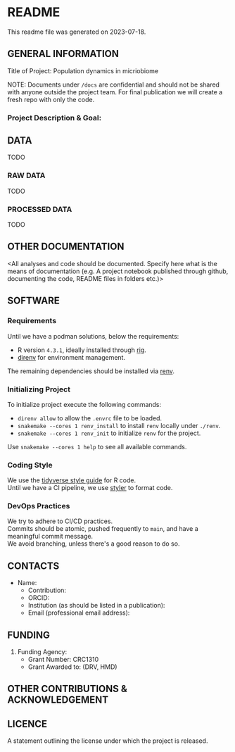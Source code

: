 # README

This readme file was generated on 2023-07-18.

## GENERAL INFORMATION

Title of Project: Population dynamics in micriobiome

NOTE: Documents under `/docs` are confidential and should not be shared with anyone outside the project team.
For final publication we will create a fresh repo with only the code.

### Project Description & Goal:

## DATA
TODO

### RAW DATA
TODO 

### PROCESSED DATA
TODO

## OTHER DOCUMENTATION

<All analyses and code should be documented. Specify here what is the means of documentation (e.g. A project notebook published through github, documenting the code, README files in folders etc.)>

## SOFTWARE
### Requirements
Until we have a podman solutions, below the requirements:
* R version `4.3.1`, ideally installed through [rig](https://github.com/r-lib/rig).
* [direnv](https://direnv.net/) for environment management.

The remaining dependencies should be installed via [renv](https://github.com/rstudio/renv).

### Initializing Project

To initialize project execute the following commands:
- `direnv allow` to allow the `.envrc` file to be loaded.
- `snakemake --cores 1 renv_install` to install `renv` locally under `./renv`.
- `snakemake --cores 1 renv_init` to initialize `renv` for the project.

Use `snakemake --cores 1 help` to see all available commands.

### Coding Style
We use the [tidyverse style guide](https://style.tidyverse.org/) for R code.\
Until we have a CI pipeline, we use [styler](https://styler.r-lib.org/) to format code.

### DevOps Practices
We try to adhere to CI/CD practices.\
Commits should be atomic, pushed frequently to `main`, and have a meaningful commit message.\
We avoid branching, unless there's a good reason to do so.


## CONTACTS


- Name: 
    - Contribution:
  	- ORCID:
  	- Institution (as should be listed in a publication): 
  	- Email (professional email address): 

## FUNDING

1) Funding Agency: 
    - Grant Number: CRC1310
    - Grant Awarded to: (DRV, HMD)

## OTHER CONTRIBUTIONS & ACKNOWLEDGEMENT

<acknowledge any individuals or organizations who provided support or contributed to the project in some way.>

## LICENCE

A statement outlining the license under which the project is released.

